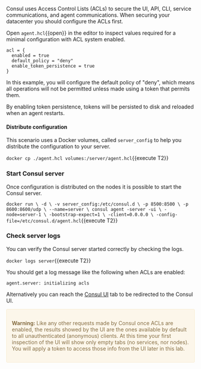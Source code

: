 
Consul uses Access Control Lists (ACLs) to secure the UI, API, CLI, service communications, and agent communications. When securing your datacenter you should configure the ACLs first. 

Open `agent.hcl`{{open}} in the editor to inspect values required for a minimal configuration with ACL system enabled.

```
acl = {
  enabled = true
  default_policy = "deny"
  enable_token_persistence = true
}
```

In this example, you will configure the default policy of "deny", which means all operations will not be permitted unless made using a token that permits them. 

By enabling token persistence, tokens will be persisted to disk and reloaded when an agent restarts.

#### Distribute configuration

This scenario uses a Docker volumes, called `server_config` to help you distribute the configuration to your server.

`docker cp ./agent.hcl volumes:/server/agent.hcl`{{execute T2}}

### Start Consul server

Once configuration is distributed on the nodes it is possible to start the Consul server.

`docker run \
    -d \
    -v server_config:/etc/consul.d \
    -p 8500:8500 \
    -p 8600:8600/udp \
    --name=server \
    consul agent -server -ui \
     -node=server-1 \
     -bootstrap-expect=1 \
     -client=0.0.0.0 \
     -config-file=/etc/consul.d/agent.hcl`{{execute T2}}

### Check server logs

You can verify the Consul server started correctly by checking the logs.

`docker logs server`{{execute T2}}

You should get a log message like the following when ACLs are enabled:

`agent.server: initializing acls`

Alternatively you can reach the [Consul UI](https://[[HOST_SUBDOMAIN]]-8500-[[KATACODA_HOST]].environments.katacoda.com/ui) tab to be redirected to the Consul UI.

<div style="background-color:#fcf6ea; color:#866d42; border:1px solid #f8ebcf; padding:1em; border-radius:3px;">
  <p><strong>Warning: </strong>
  Like any other requests made by Consul once ACLs are enabled, the results showed by the UI are the ones available by default to all unauthenticated (anonymous) clients. At this time your first inspection of the UI will show only empty tabs (no services, nor nodes). You will apply a token to access those info from the UI later in this lab.
</p></div>